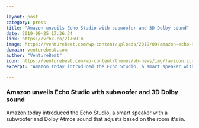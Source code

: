 ```yaml
---

layout: post
category: press
title: "Amazon unveils Echo Studio with subwoofer and 3D Dolby sound"
date: 2019-09-25 17:36:34
link: https://vrhk.co/2l76UIm
image: https://venturebeat.com/wp-content/uploads/2019/09/amazon-echo-studio.jpg?w=1200&strip=all
domain: venturebeat.com
author: "VentureBeat"
icon: https://venturebeat.com/wp-content/themes/vb-news/img/favicon.ico
excerpt: "Amazon today introduced the Echo Studio, a smart speaker with a subwoofer and Dolby Atmos sound that adjusts based on the room it's in."

---
```


### Amazon unveils Echo Studio with subwoofer and 3D Dolby sound

Amazon today introduced the Echo Studio, a smart speaker with a subwoofer and Dolby Atmos sound that adjusts based on the room it's in.
